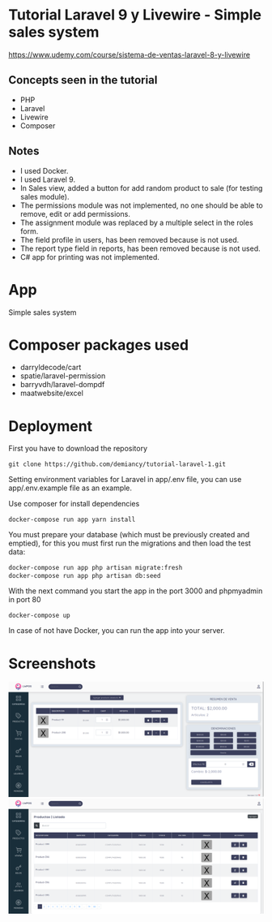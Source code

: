 # Tutorial Laravel 9 y Livewire - Simple sales system

https://www.udemy.com/course/sistema-de-ventas-laravel-8-y-livewire

## Concepts seen in the tutorial 
* PHP
* Laravel
* Livewire
* Composer

## Notes
* I used Docker.
* I used Laravel 9.
* In Sales view, added a button for add random product to sale (for testing sales module).
* The permissions module was not implemented, no one should be able to remove, edit or add permissions.
* The assignment module was replaced by a multiple select in the roles form.
* The field profile in users, has been removed because is not used.
* The report type field in reports, has been removed because is not used.
* C# app for printing was not implemented.

# App
Simple sales system

# Composer packages used
* darryldecode/cart
* spatie/laravel-permission
* barryvdh/laravel-dompdf
* maatwebsite/excel

# Deployment

First you have to download the repository 

    git clone https://github.com/demiancy/tutorial-laravel-1.git

Setting environment variables for Laravel in app/.env file, you can use app/.env.example file as an example. 

Use composer for install dependencies

    docker-compose run app yarn install

You must prepare your database (which must be previously created and emptied), for this you must first run the migrations and then load the test data: 

    docker-compose run app php artisan migrate:fresh
    docker-compose run app php artisan db:seed

With the next command you start the app in the port 3000 and phpmyadmin in port 80

    docker-compose up

In case of not have Docker, you can run the app into your server.

# Screenshots

![Screenshot 1](screenshot-1.png)
![Screenshot 2](screenshot-2.png)
